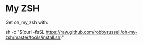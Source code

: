 # My ZSH

Get oh_my_zsh with: 

sh -c "$(curl -fsSL https://raw.github.com/robbyrussell/oh-my-zsh/master/tools/install.sh)"
